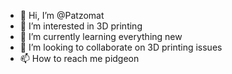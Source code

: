 - 👋 Hi, I’m @Patzomat
- 👀 I’m interested in 3D printing
- 🌱 I’m currently learning everything new
- 💞️ I’m looking to collaborate on 3D printing issues
- 📫 How to reach me pidgeon

<!---
Patzomat/Patzomat is a ✨ special ✨ repository because its `README.md` (this file) appears on your GitHub profile.
You can click the Preview link to take a look at your changes.
--->

